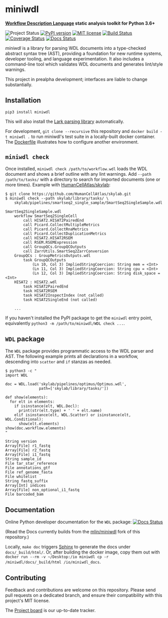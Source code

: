 # miniwdl
**[Workflow Description Language](http://openwdl.org/) static analysis toolkit for Python 3.6+**

![Project Status](https://img.shields.io/badge/status-prealpha-red.svg)
[![PyPI version](https://img.shields.io/pypi/v/miniwdl.svg)](https://pypi.org/project/miniwdl/)
[![MIT license](https://img.shields.io/badge/license-MIT-brightgreen.svg)](https://github.com/chanzuckerberg/miniwdl/blob/master/LICENSE)
[![Build Status](https://travis-ci.org/chanzuckerberg/miniwdl.svg?branch=master)](https://travis-ci.org/chanzuckerberg/miniwdl) [![Coverage Status](https://coveralls.io/repos/github/chanzuckerberg/miniwdl/badge.svg?branch=master)](https://coveralls.io/github/chanzuckerberg/miniwdl?branch=master)
[![Docs Status](https://readthedocs.org/projects/miniwdl/badge/?version=latest)](https://miniwdl.readthedocs.io/en/latest/)

*miniwdl* is a library for parsing WDL documents into a type-checked abstract syntax tree (AST), providing a foundation for new runtime systems, developer tooling, and language experimentation. It also includes a command-line tool which validates WDL documents and generates lint/style warnings.

This project in prealpha development; interfaces are liable to change substantially.

## Installation

``pip3 install miniwdl``

This will also install the [Lark parsing library](https://github.com/lark-parser/lark) automatically. 

For development, `git clone --recursive` this repository and ``docker build -t miniwdl .`` to run miniwdl's test suite in a locally-built docker container. The [Dockerfile](https://github.com/chanzuckerberg/miniwdl/blob/master/Dockerfile) illustrates how to configure another environment.


## `miniwdl check`

Once installed, ``miniwdl check /path/to/workflow.wdl`` loads the WDL document and shows a brief outline with any lint warnings. Add ``--path /path/to/tasks/`` with a directory to search for imported documents (one or more times). Example with [HumanCellAtlas/skylab](https://github.com/HumanCellAtlas/skylab):

```
$ git clone https://github.com/HumanCellAtlas/skylab.git
$ miniwdl check --path skylab/library/tasks/ \
    skylab/pipelines/smartseq2_single_sample/SmartSeq2SingleSample.wdl 

SmartSeq2SingleSample.wdl
    workflow SmartSeq2SingleCell
        call HISAT2.HISAT2PairedEnd
        call Picard.CollectMultipleMetrics
        call Picard.CollectRnaMetrics
        call Picard.CollectDuplicationMetrics
        call HISAT2.HISAT2RSEM
        call RSEM.RSEMExpression
        call GroupQCs.GroupQCOutputs
        call ZarrUtils.SmartSeq2ZarrConversion
    GroupQCs : GroupMetricsOutputs.wdl
        task GroupQCOutputs
            (Ln 10, Col 3) ImpliedStringCoercion: String mem = <Int>
            (Ln 11, Col 3) ImpliedStringCoercion: String cpu = <Int>
            (Ln 12, Col 3) ImpliedStringCoercion: String disk_space = <Int>
    HISAT2 : HISAT2.wdl
        task HISAT2PairedEnd
        task HISAT2RSEM
        task HISAT2InspectIndex (not called)
        task HISAT2SingleEnd (not called)

    ...
```

If you haven't installed the PyPI package to get the `miniwdl` entry point, equivalently `python3 -m /path/to/miniwdl/WDL check ...`.

## `WDL` package

The `WDL` package provides programmatic access to the WDL parser and AST. The following example prints all declarations in a workflow, descending into `scatter` and `if` stanzas as needed.

```
$ python3 -c "
import WDL

doc = WDL.load('skylab/pipelines/optimus/Optimus.wdl',
               path=['skylab/library/tasks/'])

def show(elements):
  for elt in elements:
    if isinstance(elt, WDL.Decl):
      print(str(elt.type) + ' ' + elt.name)
    elif isinstance(elt, WDL.Scatter) or isinstance(elt, WDL.Conditional):
      show(elt.elements)
show(doc.workflow.elements)
"

String version
Array[File] r1_fastq
Array[File] r2_fastq
Array[File] i1_fastq
String sample_id
File tar_star_reference
File annotations_gtf
File ref_genome_fasta
File whitelist
String fastq_suffix
Array[Int] indices
Array[File] non_optional_i1_fastq
File barcoded_bam
```

## Documentation

Online Python developer documentation for the `WDL` package: [![Docs Status](https://readthedocs.org/projects/miniwdl/badge/?version=latest)](https://miniwdl.readthedocs.io/en/latest/)

(Read the Docs currently builds from the [mlin/miniwdl](https://github.com/mlin/miniwdl) fork of this repository.)

Locally, `make doc` triggers [Sphinx](http://www.sphinx-doc.org/en/stable/) to generate the docs under `docs/_build/html/`. Or, after building the docker image, copy them out with `docker run --rm -v ~/Desktop:/io miniwdl cp -r /miniwdl/docs/_build/html /io/miniwdl_docs`.

## Contributing

Feedback and contributions are welcome on this repository. Please send pull requests on a dedicated branch, and ensure their compatibility with this project's MIT license.

The [Project board](https://github.com/chanzuckerberg/miniwdl/projects/1) is our up-to-date tracker.

